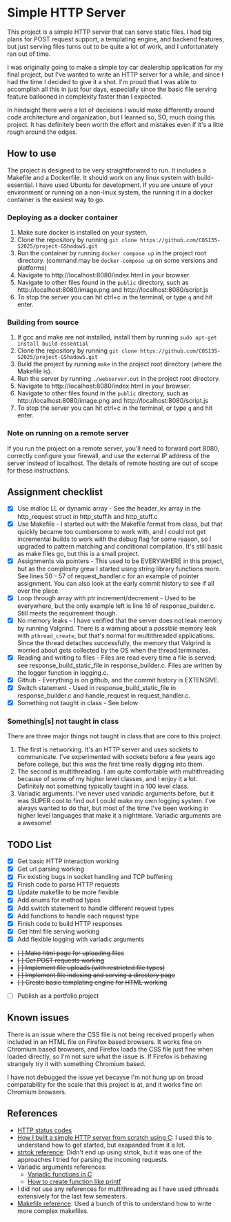 # Simple HTTP Server

This project is a simple HTTP server that can serve static files. I had big plans for POST request support, a templating engine, and backend features, but just serving files turns out to be quite a lot of work, and I unfortunately ran out of time.

I was originally going to make a simple toy car dealership application for my final project, but I've wanted to write an HTTP server for a while, and since I had the time I decided to give it a shot. I'm proud that I was able to accomplish all this in just four days, especially since the basic file serving feature ballooned in complexity faster than I expected.

In hindsight there were a lot of decisions I would make differently around code architecture and organization, but I learned so, SO, much doing this project. It has definitely been worth the effort and mistakes even if it's a litte rough around the edges.

## How to use

The project is designed to be very straightforward to run. It includes a Makefile and a Dockerfile. It should work on any linux system with build-essential. I have used Ubuntu for development. If you are unsure of your environment or running on a non-linux system, the running it in a docker container is the easiest way to go.

### Deploying as a docker container

1. Make sure docker is installed on your system.
2. Clone the repository by running `git clone https://github.com/COS135-S2025/project-GShadow5.git`
3. Run the container by running `docker compose up` in the project root directory. (command may be `docker-compose up` on some versions and platforms)
4. Navigate to http://localhost:8080/index.html in your browser.
5. Navigate to other files found in the `public` directory, such as http://localhost:8080/image.png and http://localhost:8080/script.js
6. To stop the server you can hit ctrl+c in the terminal, or type `q` and hit enter.

### Building from source

1. If gcc and make are not installed, install them by running `sudo apt-get install build-essential`
2. Clone the repository by running `git clone https://github.com/COS135-S2025/project-GShadow5.git`
2. Build the project by running `make` in the project root directory (where the Makefile is).
3. Run the server by running `./webserver.out` in the project root directory.
4. Navigate to http://localhost:8080/index.html in your browser.
5. Navigate to other files found in the `public` directory, such as http://localhost:8080/image.png and http://localhost:8080/script.js
6. To stop the server you can hit ctrl+c in the terminal, or type `q` and hit enter.



### Note on running on a remote server
If you run the project on a remote server, you'll need to forward port 8080, correctly configure your firewall, and use the external IP address of the server instead of localhost. The details of remote hosting are out of scope for these instructions.

## Assignment checklist
- [x] Use malloc LL or dynamic array - See the header_kv array in the http_request struct in http_stuff.h and http_stuff.c
- [x] Use Makefile - I started out with the Makefile format from class, but that quickly became too cumbersome to work with, and I could not get incremental builds to work with the debug flag for some reason, so I upgraded to pattern matching and conditional compilation. It's still basic as make files go, but this is a small project.
- [x] Assignments via pointers - This used to be EVERYWHERE in this project, but as the complexity grew I started using string library functions more. See lines 50 - 57 of request_handler.c for an example of pointer assignment. You can also look at the early commit history to see if all over the place.
- [x] Loop through array with ptr increment/decrement - Used to be everywhere, but the only example left is line 16 of response_builder.c. Still meets the requirement though.
- [x] No memory leaks - I have verified that the server does not leak memory by running Valgrind. There is a warning about a *possible* memory leak with `pthread_create`, but that's normal for multithreaded applications. Since the thread detaches successfully, the memory that Valgrind is worried about gets collected by the OS when the thread terminates.
- [x] Reading and writing to files - Files are read every time a file is served; see response_build_static_file in response_builder.c. Files are written by the logger function in logging.c.
- [x] Github - Everything is on github, and the commit history is EXTENSIVE.
- [x] Switch statement - Used in response_build_static_file in response_builder.c and handle_request in request_handler.c.
- [x] Something not taught in class - See below

### Something[s] not taught in class
There are three major things not taught in class that are core to this project. 

1. The first is networking. It's an HTTP server and uses sockets to communicate. I've experimented with sockets before a few years ago before college, but this was the first time really digging into them.
2. The second is multithreading. I am quite comfortable with multithreading because of some of my higher level classes, and I enjoy it a lot. Definitely not something typically taught in a 100 level class.
3. Variadic arguments. I've never used variadic arguments before, but it was SUPER cool to find out I could make my own logging system. I've always wanted to do that, but most of the time I've been working in higher level languages that make it a nightmare. Variadic arguments are a awesome!


## TODO List
- [x] Get basic HTTP interaction working
- [x] Get url parsing working
- [x] Fix existing bugs in socket handling and TCP buffering
- [x] Finish code to parse HTTP requests
- [x] Update makefile to be more flexible
- [x] Add enums for method types
- [x] Add switch statement to handle different request types
- [x] Add functions to handle each request type
- [x] Finish code to build HTTP responses
- [x] Get html file serving working
- [x] Add flexible logging with variadic arguments
- ~~[ ] Make html page for uploading files~~
- ~~[ ] Get POST requests working~~
- ~~[ ] Implement file uploads (with restricted file types)~~
- ~~[ ] Implement file indexing and serving a directory page~~
- ~~[ ] Create basic templating engine for HTML working~~
- [ ] Publish as a portfolio project

## Known issues
There is an issue where the CSS file is not being received properly when included in an HTML file on Firefox based browsers. It works fine on Chromium based browsers, and Firefox loads the CSS file just fine when loaded directly, so I'm not sure what the issue is. If Firefox is behaving strangely try it with something Chromium based.

I have not debugged the issue yet becayse I'm not hung up on broad compatability for the scale that this project is at, and it works fine on Chromium browsers.


## References
- [HTTP status codes](https://developer.mozilla.org/en-US/docs/Web/HTTP/Reference/Status)
- [How I built a simple HTTP server from scratch using C](https://dev.to/jeffreythecoder/how-i-built-a-simple-http-server-from-scratch-using-c-739): I used this to understand how to get started, but exapanded from it a lot.
- [strtok reference](https://www.geeksforgeeks.org/strtok-strtok_r-functions-c-examples/): Didn't end up using strtok, but it was one of the approaches I tried for parsing the incoming requests.
- Variadic arguments references:
    - [Variadic functions in C](https://www.geeksforgeeks.org/variadic-functions-in-c/)
    - [How to create function like printf](https://stackoverflow.com/questions/7031116/how-to-create-function-like-printf-variable-argument)
- I did not use any references for multithreading as I have used pthreads extensively for the last few semesters.
- [Makefile reference](https://www.gnu.org/software/make/manual/html_node/index.html): Used a bunch of this to understand how to write more complex makefiles.